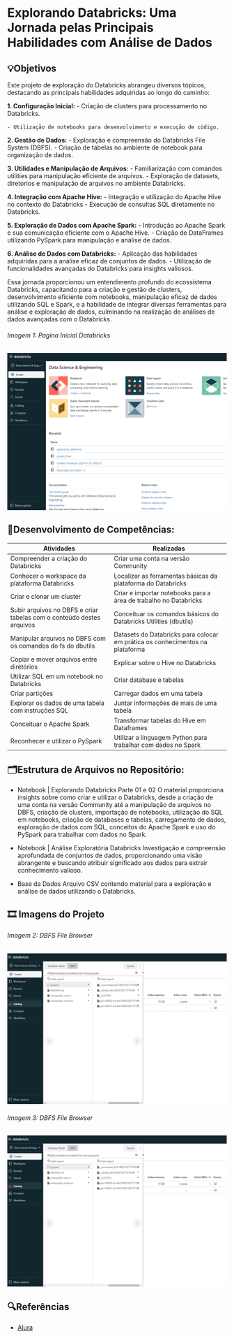 # Explorando Databricks: Uma Jornada pelas Principais Habilidades com Análise de Dados

## 💡Objetivos
Este projeto de exploração do Databricks abrangeu diversos tópicos, destacando as principais habilidades adquiridas ao longo do caminho:

**1. Configuração Inicial:**
    - Criação de clusters para processamento no Databricks.

    - Utilização de notebooks para desenvolvimento e execução de código.

**2. Gestão de Dados:**
    - Exploração e compreensão do Databricks File System (DBFS).
    - Criação de tabelas no ambiente de notebook para organização de dados.

**3. Utilidades e Manipulação de Arquivos:**
    - Familiarização com comandos utilities para manipulação eficiente de arquivos.
    - Exploração de datasets, diretorios e manipulação de arquivos no ambiente Databricks.

**4. Integração com Apache Hive:**
    - Integração e utilização do Apache Hive no contexto do Databricks
    - Execução de consultas SQL diretamente no Databricks.

**5. Exploração de Dados com Apache Spark:**
    - Introdução ao Apache Spark e sua comunicação eficiente com o Apache Hive.
    - Criação de DataFrames utilizando PySpark para manipulação e análise de dados.

**6. Análise de Dados com Databricks:**
    - Aplicação das habilidades adquiridas para a análise eficaz de conjuntos de dados.
    - Utilização de funcionalidades avançadas do Databricks para insights valiosos.

Essa jornada proporcionou um entendimento profundo do ecossistema Databricks, capacitando para a criação e gestão de clusters, desenvolvimento eficiente com notebooks, manipulação eficaz de dados utilizando SQL e Spark, e a habilidade de integrar diversas ferramentas para análise e exploração de dados, culminando na realização de análises de dados avançadas com o Databricks.

###### Imagem 1: Pagina Inicial Databricks
<img src="/img/workspace-databricks.png">

## 📄Desenvolvimento de Competências:
|Atividades|Realizadas |
|----------|-----------|
| Compreender a criação do Databricks | Criar uma conta na versão Community |
| Conhecer o workspace da plataforma Databricks | Localizar as ferramentas básicas da plataforma do Databricks |
| Criar e clonar um cluster | Criar e importar notebooks para a área de trabalho no Databricks |
| Subir arquivos no DBFS e criar tabelas com o conteúdo destes arquivos | Conceituar os comandos básicos do Databricks Utilities (dbutils) |
| Manipular arquivos no DBFS com os comandos do fs do dbutils | Datasets do Databricks para colocar em prática os conhecimentos na plataforma |
| Copiar e mover arquivos entre diretórios | Explicar sobre o Hive no Databricks |
| Utilizar SQL em um notebook no Databricks | Criar database e tabelas |
| Criar partições | Carregar dados em uma tabela |
| Explorar os dados de uma tabela com instruções SQL | Juntar informações de mais de uma tabela |
| Conceituar o Apache Spark | Transformar tabelas do Hive em Dataframes |
| Reconhecer e utilizar o PySpark | Utilizar a linguagem Python para trabalhar com dados no Spark |

##  🗂️Estrutura de Arquivos no Repositório:
* Notebook | Explorando Databricks Parte 01 e 02
    O material proporciona insights sobre como criar e utilizar o Databricks, desde a criação de uma conta na versão Community até a manipulação de arquivos no DBFS, criação de clusters, importação de notebooks, utilização do SQL em notebooks, criação de databases e tabelas, carregamento de dados, exploração de dados com SQL, conceitos do Apache Spark e uso do PySpark para trabalhar com dados no Spark.


* Notebook | Análise Exploratória Databricks
    Investigação e compreensão aprofundada de conjuntos de dados, proporcionando uma visão abrangente e buscando atribuir significado aos dados para extrair conhecimento valioso.

* Base da Dados
    Arquivo CSV contendo material para a exploração e análise de dados utilizando o Databricks.

## 🎞️ Imagens do Projeto

###### Imagem 2: DBFS File Browser
<img src="img/dbfs-file-browser.png">

###### Imagem 3: DBFS File Browser
<img src="img/dbfs-file-browser.png">

## 🔍Referências
- [Alura](https://www.alura.com.br/)
